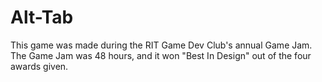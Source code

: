 # Alt-Tab
This game was made during the RIT Game Dev Club's annual Game Jam. The Game Jam was 48 hours, and it won "Best In Design" out of the four awards given. 
